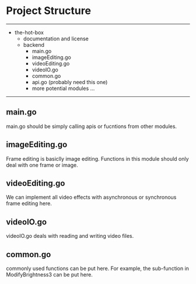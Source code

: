 # Project Structure

***

- the-hot-box  
  - documentation and license
  - backend  
    - main.go
    - imageEditing.go
    - videoEditing.go
    - videoIO.go
    - common.go
    - api.go (probably need this one)
    - more potential modules ...  

***

## main.go

main.go should be simply calling apis or fucntions from other modules.  

## imageEditing.go

Frame editing is basiclly image editing. Functions in this module should only deal with one frame or image.  

## videoEditing.go

We can implement all video effects with asynchronous or synchronous frame editing here.  

## videoIO.go

videoIO.go deals with reading and writing video files.  

## common.go

commonly used functions can be put here. For example, the sub-function in ModifyBrightness3 can be put here.  
